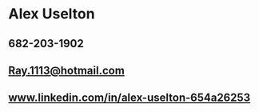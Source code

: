 # Alex Uselton
## 682-203-1902
## Ray.1113@hotmail.com
## www.linkedin.com/in/alex-uselton-654a26253

